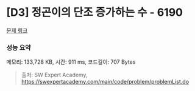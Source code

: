 # [D3] 정곤이의 단조 증가하는 수 - 6190 

[문제 링크](https://swexpertacademy.com/main/code/problem/problemDetail.do?contestProbId=AWcPjEuKAFgDFAU4) 

### 성능 요약

메모리: 133,728 KB, 시간: 911 ms, 코드길이: 707 Bytes



> 출처: SW Expert Academy, https://swexpertacademy.com/main/code/problem/problemList.do